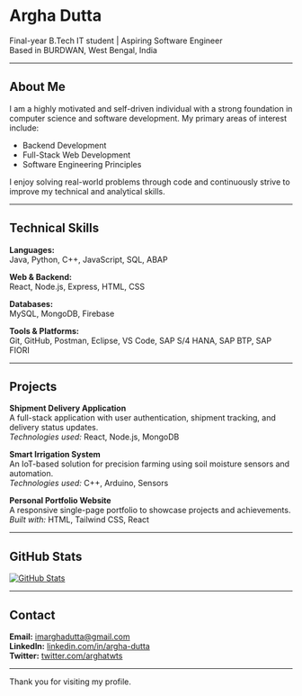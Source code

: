 # Argha Dutta

Final-year B.Tech IT student | Aspiring Software Engineer  
Based in BURDWAN, West Bengal, India

---

## About Me

I am a highly motivated and self-driven individual with a strong foundation in computer science and software development. My primary areas of interest include:

- Backend Development
- Full-Stack Web Development
- Software Engineering Principles

I enjoy solving real-world problems through code and continuously strive to improve my technical and analytical skills.

---

## Technical Skills

**Languages:**  
Java, Python, C++, JavaScript, SQL, ABAP

**Web & Backend:**  
React, Node.js, Express, HTML, CSS

**Databases:**  
MySQL, MongoDB, Firebase

**Tools & Platforms:**  
Git, GitHub, Postman, Eclipse, VS Code, SAP S/4 HANA, SAP BTP, SAP FIORI


---

## Projects

**Shipment Delivery Application**  
A full-stack application with user authentication, shipment tracking, and delivery status updates.  
*Technologies used:* React, Node.js, MongoDB

**Smart Irrigation System**  
An IoT-based solution for precision farming using soil moisture sensors and automation.  
*Technologies used:* C++, Arduino, Sensors

**Personal Portfolio Website**  
A responsive single-page portfolio to showcase projects and achievements.  
*Built with:* HTML, Tailwind CSS, React

---

## GitHub Stats

[![GitHub Stats](https://github-readme-stats.vercel.app/api?username=Argha-Dutta&show_icons=true&hide_title=true&theme=default)](https://github.com/Argha-Dutta)

---

## Contact

**Email:** imarghadutta@gmail.com  
**LinkedIn:** [linkedin.com/in/argha-dutta](https://www.linkedin.com/in/argha-dutta)  
**Twitter:** [twitter.com/arghatwts](https://twitter.com/arghatwts)

---

Thank you for visiting my profile.
